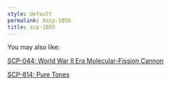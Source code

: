```yaml
---
style: default
permalink: Xscp-1055
title: scp-1055
---
```

You may also like:

[SCP-044: World War II Era Molecular-Fission Cannon](http://scp-wiki.net/scp-044)

[SCP-814: Pure Tones](http://scp-wiki.net/scp-814)
